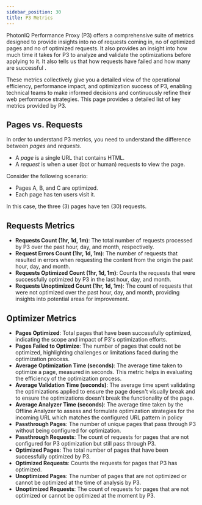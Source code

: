 ```yaml
---
sidebar_position: 30
title: P3 Metrics
---
```


PhotonIQ Performance Proxy (P3) offers a comprehensive suite of metrics designed to provide insights into no of requests coming in, no of optimized pages and no of optimized requests. It also provides an insight into how much time it takes for P3 to analyze and validate the optimizations before applying to it. It also tells us that how requests have failed and how many are successful . 

These metrics collectively give you a detailed view of the operational efficiency, performance impact, and optimization success of P3, enabling technical teams to make informed decisions and continuously refine their web performance strategies. This page provides a detailed list of key metrics provided by P3.

## Pages vs. Requests

In order to understand P3 metrics, you need to understand the difference between _pages_ and _requests_.

- A _page_ is a single URL that contains HTML.
- A _request_ is when a user (bot or human) requests to view the page.

Consider the following scenario:

- Pages A, B, and C are optimized.
- Each page has ten users visit it.

In this case, the three (3) pages have ten (30) requests.

## Requests Metrics

- **Requests Count (1hr, 1d, 1m)**: The total number of requests processed by P3 over the past hour, day, and month, respectively.
- **Request Errors Count (1hr, 1d, 1m)**: The number of requests that resulted in errors when requesting the content from the origin the past hour, day, and month.
- **Requests Optimized Count (1hr, 1d, 1m)**: Counts the requests that were successfully optimized by P3 in the last hour, day, and month.
- **Requests Unoptimized Count (1hr, 1d, 1m)**: The count of requests that were not optimized over the past hour, day, and month, providing insights into potential areas for improvement.

## Optimizer Metrics

- **Pages Optimized**: Total pages that have been successfully optimized, indicating the scope and impact of P3's optimization efforts.
- **Pages Failed to Optimize**: The number of pages that could not be optimized, highlighting challenges or limitations faced during the optimization process.
- **Average Optimization Time (seconds)**: The average time taken to optimize a page, measured in seconds. This metric helps in evaluating the efficiency of the optimization process.
- **Average Validation Time (seconds)**: The average time spent validating the optimizations applied to ensure the page doesn't visually break and to ensure the optimizations doesn't break the functionality of the page.
- **Average Analyzer Time (seconds)**: The average time taken by the Offline Analyzer to assess and formulate optimization strategies for the incoming URL which matches the configured URL pattern in policy
- **Passthrough Pages**: The number of unique pages that pass through P3 without being configured for optimization.
- **Passthrough Requests**: The count of requests for pages that are not configured for P3 optimization but still pass through P3.
- **Optimized Pages**: The total number of pages that have been successfully optimized by P3.
- **Optimized Requests**: Counts the requests for pages that P3 has optimized.
- **Unoptimized Pages**: The number of pages that are not optimized or cannot be optimized at the time of analysis by P3.
- **Unoptimized Requests**: The count of requests for pages that are not optimized or cannot be optimized at the moment by P3.
